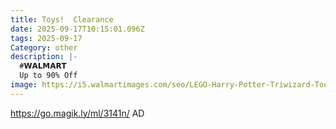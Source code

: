 ```yaml
---
title: Toys!  Clearance
date: 2025-09-17T10:15:01.096Z
tags: 2025-09-17
Category: other
description: |-
  #𝗪𝗔𝗟𝗠𝗔𝗥𝗧 
  Up to 90% Off 
image: https://i5.walmartimages.com/seo/LEGO-Harry-Potter-Triwizard-Tournament-Arrival-Harry-Potter-Collectible-Beauxbatons-Carriage-Durmstrang-Ship-Magical-Gift-Boys-Girls-Harry-Potter-Toy_01f6616f-a7cf-4560-aa20-0af90defcd73.9f451ac1fb1a695127dca961812f9e3a.jpeg?odnHeight=2000&odnWidth=2000&odnBg=FFFFFF
---
```

https://go.magik.ly/ml/3141n/
AD